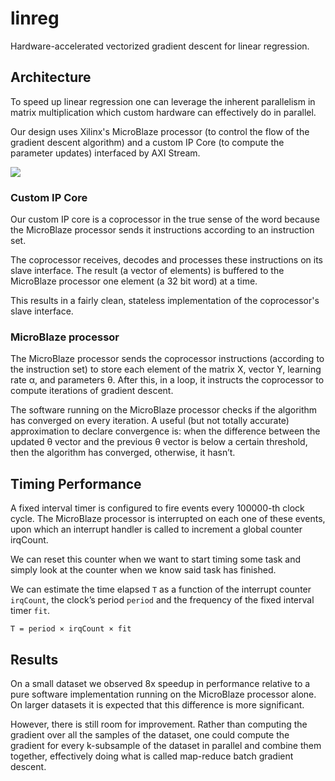# linreg

Hardware-accelerated vectorized gradient descent for linear regression.

## Architecture

To speed up linear regression one can leverage the inherent parallelism in matrix multiplication which custom hardware can effectively do in parallel.

Our design uses Xilinx's MicroBlaze processor (to control the flow of the gradient descent algorithm) and a custom IP Core (to compute the parameter updates) interfaced by AXI Stream.

![](https://i.imgur.com/IPszi4A.png)

### Custom IP Core

Our custom IP core is a coprocessor in the true sense of the word because the MicroBlaze processor sends it instructions according to an instruction set.

The coprocessor receives, decodes and processes these instructions on its slave interface. The result (a vector of elements) is buffered to the MicroBlaze processor one element (a 32 bit word) at a time.

This results in a fairly clean, stateless implementation of the coprocessor's slave interface.

### MicroBlaze processor

The MicroBlaze processor sends the coprocessor instructions (according to the instruction set) to store each element of the matrix X, vector Y, learning rate α, and parameters θ. After this, in a loop, it instructs the coprocessor to compute iterations of gradient descent.

The software running on the MicroBlaze processor checks if the algorithm has converged on every iteration. A useful (but not totally accurate) approximation to declare convergence is: when the difference between the updated θ vector and the previous θ vector is below a certain threshold, then the algorithm has converged, otherwise, it hasn’t.

## Timing Performance

A fixed interval timer is configured to fire events every 100000-th clock cycle. The MicroBlaze processor is interrupted on each one of these events, upon which an interrupt handler is called to increment a global counter irqCount.

We can reset this counter when we want to start timing some task and simply look at the counter when we know said task has finished.

We can estimate the time elapsed `T` as a function of the interrupt counter `irqCount`, the clock’s period `period` and the frequency of the fixed interval timer `fit`.

```
T = period × irqCount × fit
```

## Results

On a small dataset we observed 8x speedup in performance relative to a pure software implementation running on the MicroBlaze processor alone. On larger datasets it is expected that this difference is more significant.

However, there is still room for improvement. Rather than computing the gradient over all the samples of the dataset, one could compute the gradient for every k-subsample of the dataset in parallel and combine them together, effectively doing what is called map-reduce batch gradient descent.
